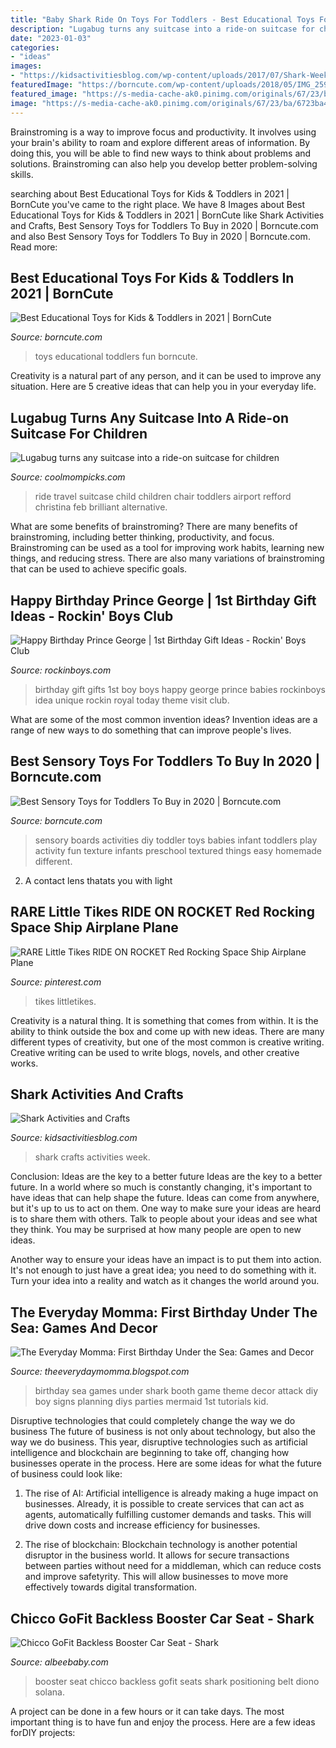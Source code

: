 ```yaml
---
title: "Baby Shark Ride On Toys For Toddlers - Best Educational Toys For Kids &amp; Toddlers In 2021"
description: "Lugabug turns any suitcase into a ride-on suitcase for children"
date: "2023-01-03"
categories:
- "ideas"
images:
- "https://kidsactivitiesblog.com/wp-content/uploads/2017/07/Shark-Week-FB.jpg"
featuredImage: "https://borncute.com/wp-content/uploads/2018/05/IMG_2593-e1526963004333.jpg"
featured_image: "https://s-media-cache-ak0.pinimg.com/originals/67/23/ba/6723ba48e6ea66d7c8fbe36069a1dc4c.jpg"
image: "https://s-media-cache-ak0.pinimg.com/originals/67/23/ba/6723ba48e6ea66d7c8fbe36069a1dc4c.jpg"
---
```



Brainstroming is a way to improve focus and productivity. It involves using your brain's ability to roam and explore different areas of information. By doing this, you will be able to find new ways to think about problems and solutions. Brainstroming can also help you develop better problem-solving skills.

	

		
searching about Best Educational Toys for Kids &amp; Toddlers in 2021 | BornCute you've came to the right place. We have 8 Images about Best Educational Toys for Kids &amp; Toddlers in 2021 | BornCute like Shark Activities and Crafts, Best Sensory Toys for Toddlers To Buy in 2020 | Borncute.com and also Best Sensory Toys for Toddlers To Buy in 2020 | Borncute.com. Read more:
		
    
## Best Educational Toys For Kids &amp; Toddlers In 2021 | BornCute

<img loading=lazy src="https://borncute.com/wp-content/uploads/2018/05/educational-fun-toys-bookid-02.jpg" onerror="this.onerror=null;this.src='https://tse1.mm.bing.net/th?id=OIP.25SD6WNRxBU4ObCJB8vGhQHaE7&amp;pid=15.1';" alt="Best Educational Toys for Kids &amp; Toddlers in 2021 | BornCute">

_Source: borncute.com_

>toys educational toddlers fun borncute. 

	

Creativity is a natural part of any person, and it can be used to improve any situation. Here are 5 creative ideas that can help you in your everyday life.

    
## Lugabug Turns Any Suitcase Into A Ride-on Suitcase For Children

<img loading=lazy src="https://coolmompicks.com/wp-content/uploads/2015/02/Lugabug-child-travel-chair-in-airport.jpg" onerror="this.onerror=null;this.src='https://tse1.mm.bing.net/th?id=OIP.4yETDZL9WCjYS2gRc9AqEgHaE8&amp;pid=15.1';" alt="Lugabug turns any suitcase into a ride-on suitcase for children">

_Source: coolmompicks.com_

>ride travel suitcase child children chair toddlers airport refford christina feb brilliant alternative. 

	

What are some benefits of brainstroming?
There are many benefits of brainstroming, including better thinking, productivity, and focus. Brainstroming can be used as a tool for improving work habits, learning new things, and reducing stress. There are also many variations of brainstroming that can be used to achieve specific goals.

    
## Happy Birthday Prince George | 1st Birthday Gift Ideas - Rockin&#039; Boys Club

<img loading=lazy src="http://rockinboys.com/wp-content/uploads/2014/07/royal-baby-first-birthday-gift-ideas1.jpg" onerror="this.onerror=null;this.src='https://tse2.mm.bing.net/th?id=OIP.ubrNPxkBY5md0FZRESaUeAHaQ8&amp;pid=15.1';" alt="Happy Birthday Prince George | 1st Birthday Gift Ideas - Rockin&#039; Boys Club">

_Source: rockinboys.com_

>birthday gift gifts 1st boy boys happy george prince babies rockinboys idea unique rockin royal today theme visit club. 

	

What are some of the most common invention ideas?
Invention ideas are a range of new ways to do something that can improve people's lives.

    
## Best Sensory Toys For Toddlers To Buy In 2020 | Borncute.com

<img loading=lazy src="https://borncute.com/wp-content/uploads/2018/05/IMG_2593-e1526963004333.jpg" onerror="this.onerror=null;this.src='https://tse1.mm.bing.net/th?id=OIP.UCE_Q-x_giiU-SOVLItOjgHaE8&amp;pid=15.1';" alt="Best Sensory Toys for Toddlers To Buy in 2020 | Borncute.com">

_Source: borncute.com_

>sensory boards activities diy toddler toys babies infant toddlers play activity fun texture infants preschool textured things easy homemade different. 

	

2. A contact lens thatats you with light

    
## RARE Little Tikes RIDE ON ROCKET Red Rocking Space Ship Airplane Plane

<img loading=lazy src="https://s-media-cache-ak0.pinimg.com/originals/67/23/ba/6723ba48e6ea66d7c8fbe36069a1dc4c.jpg" onerror="this.onerror=null;this.src='https://tse1.mm.bing.net/th?id=OIP.IFuHczoFTivwW-rl4PDC-gHaFj&amp;pid=15.1';" alt="RARE Little Tikes RIDE ON ROCKET Red Rocking Space Ship Airplane Plane">

_Source: pinterest.com_

>tikes littletikes. 

	

Creativity is a natural thing. It is something that comes from within. It is the ability to think outside the box and come up with new ideas. There are many different types of creativity, but one of the most common is creative writing. Creative writing can be used to write blogs, novels, and other creative works.

    
## Shark Activities And Crafts

<img loading=lazy src="https://kidsactivitiesblog.com/wp-content/uploads/2017/07/Shark-Week-FB.jpg" onerror="this.onerror=null;this.src='https://tse4.mm.bing.net/th?id=OIP.ZNjwlIWgjzymQWikd8hTIQHaD3&amp;pid=15.1';" alt="Shark Activities and Crafts">

_Source: kidsactivitiesblog.com_

>shark crafts activities week. 

	

Conclusion: Ideas are the key to a better future
Ideas are the key to a better future. In a world where so much is constantly changing, it's important to have ideas that can help shape the future. Ideas can come from anywhere, but it's up to us to act on them.
One way to make sure your ideas are heard is to share them with others. Talk to people about your ideas and see what they think. You may be surprised at how many people are open to new ideas.

Another way to ensure your ideas have an impact is to put them into action. It's not enough to just have a great idea; you need to do something with it. Turn your idea into a reality and watch as it changes the world around you.

    
## The Everyday Momma: First Birthday Under The Sea: Games And Decor

<img loading=lazy src="https://2.bp.blogspot.com/-FocDSB75PyE/U6EYPVFPpvI/AAAAAAAADuE/WR9Z1gQtQg4/s1600/Shark+attack+photo+booth.png" onerror="this.onerror=null;this.src='https://tse3.mm.bing.net/th?id=OIP.V2dvJJBUYvKkLYE9iZcbBQHaGl&amp;pid=15.1';" alt="The Everyday Momma: First Birthday Under the Sea: Games and Decor">

_Source: theeverydaymomma.blogspot.com_

>birthday sea games under shark booth game theme decor attack diy boy signs planning diys parties mermaid 1st tutorials kid. 

	

Disruptive technologies that could completely change the way we do business
The future of business is not only about technology, but also the way we do business. This year, disruptive technologies such as artificial intelligence and blockchain are beginning to take off, changing how businesses operate in the process. Here are some ideas for what the future of business could look like:
1. The rise of AI: Artificial intelligence is already making a huge impact on businesses. Already, it is possible to create services that can act as agents, automatically fulfilling customer demands and tasks. This will drive down costs and increase efficiency for businesses.

2. The rise of blockchain: Blockchain technology is another potential disruptor in the business world. It allows for secure transactions between parties without need for a middleman, which can reduce costs and improve safetyrity. This will allow businesses to move more effectively towards digital transformation.


    
## Chicco GoFit Backless Booster Car Seat - Shark

<img loading=lazy src="https://sep.yimg.com/ay/albee-baby/chicco-gofit-backless-booster-car-seat-shark-51.jpg" onerror="this.onerror=null;this.src='https://tse2.mm.bing.net/th?id=OIP.83sGWRAeEklXgFa59Tq7qwHaIV&amp;pid=15.1';" alt="Chicco GoFit Backless Booster Car Seat - Shark">

_Source: albeebaby.com_

>booster seat chicco backless gofit seats shark positioning belt diono solana. 

	

A project can be done in a few hours or it can take days. The most important thing is to have fun and enjoy the process. Here are a few ideas forDIY projects: 

